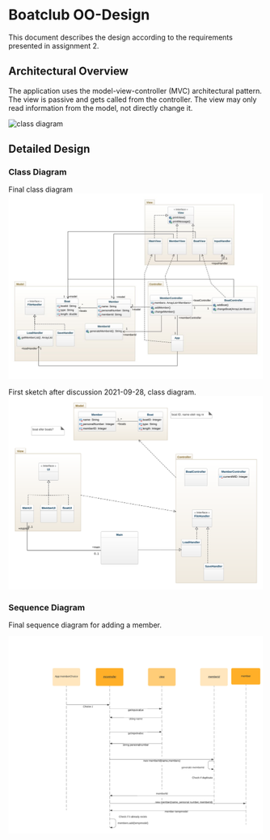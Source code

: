 # Boatclub OO-Design
This document describes the design according to the requirements presented in assignment 2.

## Architectural Overview
The application uses the model-view-controller (MVC) architectural pattern. The view is passive and gets called from the controller. The view may only read information from the model, not directly change it.

![class diagram](img/package_diagram.jpg)

## Detailed Design
### Class Diagram
Final class diagram
![final class diagram](img/new_updated_diagram.jpeg)

First sketch after discussion 2021-09-28, class diagram.
![class diagram sketch](img/class-diagram_1_sketch.png)


### Sequence Diagram

Final sequence diagram for adding a member.

![final sequence diagram](img/Sequence_diagram.jpeg)
